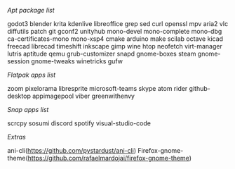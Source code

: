 *Apt package list*

godot3 blender krita kdenlive  libreoffice grep sed curl 
openssl mpv aria2 vlc diffutils patch git  gconf2 unityhub
mono-devel mono-complete mono-dbg ca-certificates-mono mono-xsp4
cmake arduino make scilab octave kicad freecad librecad 
timeshift inkscape gimp wine  htop neofetch  virt-manager 
lutris aptitude qemu grub-customizer snapd gnome-boxes steam 
gnome-session gnome-tweaks winetricks gufw 

*Flatpak apps list*

zoom pixelorama libresprite 
microsoft-teams skype 
atom rider github-desktop
appimagepool viber
greenwithenvy

*Snap apps list*

scrcpy sosumi 
discord spotify 
visual-studio-code

*Extras*

ani-cli(https://github.com/pystardust/ani-cli)
Firefox-gnome-theme(https://github.com/rafaelmardojai/firefox-gnome-theme)
